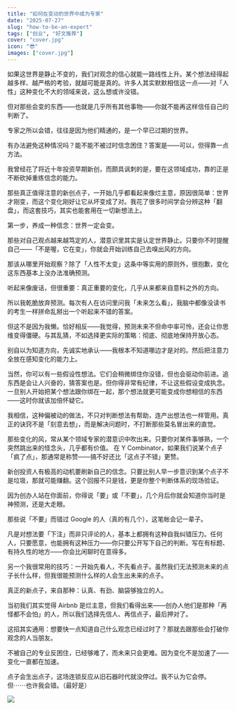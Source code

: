 ```yaml
---
title: "如何在变动的世界中成为专家"
date: "2025-07-27"
slug: "how-to-be-an-expert"
tags: ["创业", "好文推荐"]
cover: "cover.jpg"
icon: "😎"
images: ["cover.jpg"]
---
```

如果这世界是静止不变的，我们对观念的信心就能一路线性上升。某个想法经得起越多样、越严格的考验，就越可能是真的。许多人其实默默相信这一点——对「人性」这种变化不大的领域来说，这么想或许没错。



但对那些会变的东西——也就是几乎所有其他事物——你就不能再这样信任自己的判断了。



专家之所以会错，往往是因为他们精通的，是一个早已过期的世界。



有办法避免这种情况吗？能不能不被过时信念困住？答案是——可以，但得靠一点方法。



我曾经花了将近十年投资早期新创，而颇具讽刺的是，要在这领域成功，靠的正是不断砍掉重练信念的能力。



那些真正值得注意的新创点子，一开始几乎都看起来像烂主意，原因很简单：世界才刚变，而这个变化刚好让它从坏变成了对。我花了很多时间学会分辨这种「翻盘」，而这套技巧，其实也能套用在一切新想法上。



第一步，养成一种信念：世界一定会变。



那些对自己观点越来越笃定的人，潜意识里其实是认定世界静止。只要你不时提醒自己——「不是喔，它在变」，你就会开始训练自己去嗅出风的方向。



那该从哪里开始观察？除了「人性不太变」这条中等实用的原则外，很抱歉，变化这东西基本上没办法准确预测。



听起来像废话，但很重要：真正重要的变化，几乎从来都来自意料之外的方向。



所以我乾脆放弃预测。每次有人在访问里问我「未来怎么看」，我脑中都像没读书的考生一样拼命乱掰出一个听起来不错的答案。



但这不是因为我懒。恰好相反——我觉得，预测未来不但命中率可怜，还会让你思维变得僵硬。与其乱猜，不如选择更实际的策略：彻底、彻底地保持开放心态。



别自以为知道方向，先诚实地承认——我根本不知道哪边才是对的。然后把注意力全放在感知变化的能力上。



当然，你可以有一些假设性想法。它们会稍微绑住你没错，但也会驱动你前进。追东西是会让人兴奋的，猜答案也是。但你得非常有纪律，不让这些假设变成执念。
一旦别人开始把某个想法跟你绑在一起，那个想法就更可能变成你想相信的东西——这时你就该加倍怀疑它。



我相信，这种偏被动的做法，不只对判断想法有帮助，连产出想法也一样管用。真正的诀窍不是「刻意去想」，而是解决问题时，不打断那些莫名冒出来的直觉。



那些变化的风，常从某个领域专家的潜意识中吹出来。只要你对某件事够熟，一个突然跳出来的怪念头，几乎都有价值。
在 Y Combinator，如果我们说某个点子「疯了点」，那通常是称赞——搞不好还比「这点子不错」更赞。



新创投资人有极高的动机要刷新自己的信念。只要比别人早一步意识到某个点子不是垃圾，那就可能赚翻。这个回报不只是钱，更是你整个判断体系的现场验证。



因为创办人站在你面前，你得说「要」或「不要」，几个月后你就会知道你当时是神预测，还是大走眼。



那些说「不要」而错过 Google 的人（真的有几个），这笔帐会记一辈子。



凡是对想法要「下注」而非只评论的人，基本上都拥有这种自我纠错压力。任何人，只要愿意，也能拥有这种压力——你只要公开写下自己的判断。写在有标题、有持久性的地方——你会比闲聊时在意得多。



另一个我很常用的技巧：一开始先看人，不先看点子。虽然我们无法预测未来的点子长什么样，但我很能预测什么样的人会生出未来的点子。



真正的新点子，来自那种：认真、有劲、脑袋够独立的人。



当初我们其实觉得 Airbnb 是烂主意，但我们看得出来——创办人他们是那种「再怪都不会怕」的人，所以我们选择先信人、再信点子，最后押对了。



这招其实通用：想要快一点知道自己什么观念已经过时了？那就去跟那些会打破你观念的人当朋友。



不被自己的专业反困住，已经够难了，而未来只会更难。因为变化不是加速了——变化一直都在加速。



点子会生出点子，这场连锁反应从旧石器时代就没停过。我不认为它会停。
但⋯⋯也许我会错。（最好是）




![](https://prod-files-secure.s3.us-west-2.amazonaws.com/112d0858-5090-4d34-a606-b75eb8d65fd2/46476355-9cf3-4e99-9b7a-3531bc426380/1000202064.png?X-Amz-Algorithm=AWS4-HMAC-SHA256&X-Amz-Content-Sha256=UNSIGNED-PAYLOAD&X-Amz-Credential=ASIAZI2LB466XROT7P43%2F20250728%2Fus-west-2%2Fs3%2Faws4_request&X-Amz-Date=20250728T082137Z&X-Amz-Expires=3600&X-Amz-Security-Token=IQoJb3JpZ2luX2VjEGAaCXVzLXdlc3QtMiJIMEYCIQC7X5I31LHjb0eye%2BGJXKlTYjcaNnr7IRFB%2B7nXJsZ1dwIhAM1N2INdkfrTopFXhL0gyaxImiL7xa9abdGbFHTfu7PdKogECIn%2F%2F%2F%2F%2F%2F%2F%2F%2F%2FwEQABoMNjM3NDIzMTgzODA1Igy4WWWY0lneJMOvGUIq3AO%2BrH5%2Ff6Vw7TjPYWjak%2BAxWuzPZ18GfAqGL6pGDfn1kabXJUR3aMyv%2BN9qz3KZGpyBn2n30lqNb782i4dkpgwFxnfALSNE8VRrXAvFtWQcXHyFFcLJekEfHfLKQuhA2fTBRfwA7l4qXl7AtP%2BkLo4UWXBaUMWX2tOi%2Fs6OSUea2IQUCseiRNSXs%2FXlBPjZmg7f94OD79AOpsI7xKzdUP7hnyVZG%2FJBuexU7sXlDFLI9OIIUKo8LKXkWr4Mu%2FpC1KTCz%2FWvIiPFo%2FQHWaZ%2FTULL1H3dCkS5IOigtM1ArtWEzwJF96%2BevRU9HbY690ohZoPxIi9zRoxSzMCDrZhUPCtONTHL%2BUzxcNRy7m9z0cxcUjhkjlQ8SPmc3KYS6KsPSJLYu9mvltuSWawsvv9r1FxK%2B%2FhmMVnKExyZZzHq33NbixmqYOUpmO3hsu9rDZtZCmVGpsIX4e2LG4fq5k6BUG%2FiLBd08wtXpoPOnUydE30KIINNiJHoo5UKRzW74RC7TzT8%2Bv9pYq3eEFgRNZpaK%2Fa1p%2BXZqSqTa7c8iWG4%2BffHmYMEz%2BPDtLEfpTrHj4uPZSOH5PrP3jBWI85yD%2FTKdoCHZzWys9%2FY0VPOa0bsbooZy1veviYv2uMPsRpTRTCw0pzEBjqkAR%2BbY7CE9en%2Fj6T03O5bBZ1SIuLXYCbqmfxEW3NiHHON2ouiNb1tKKiGI%2Bl5IzObxd3PNxaEXCzQJNDsUBljh4xVBNJgwGGN%2BRvjgKDbqKfUafS2mA9eC29Gubsz%2F8VpStfcsuRkmWtyCpn%2FovkiVGH5XnJALC6YeS48MWqeoKKpLkiJSrld3dvVmRX67%2B30rwEE4wLhQDCaepZK35DaGGCk%2FotO&X-Amz-Signature=dc31c8b1e79328b6fa9d01e8e3b7ffd65db1951b4287150691d13dcb92a44237&X-Amz-SignedHeaders=host&x-amz-checksum-mode=ENABLED&x-id=GetObject)

